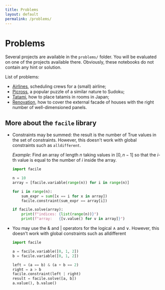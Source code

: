 ```yaml
---
title: Problems
layout: default
permalink: /problems/
---
```


# Problems

Several projects are available in the `problems/` folder. You will be evaluated on one of the projects available there. Obviously, these notebooks do not contain any hint or solution.

List of problems:

- [Airlines](airlines), scheduling crews for a (small) airline;
- [Picross](picross), a popular puzzle of a similar nature to Sudoku;
- [Tatami](tatami), how to place tatamis in rooms in Japan;
- [Renovation](renovation), how to cover the external facade of houses with the right number of well-dimensioned panels.

## More about the `facile` library

- Constraints may be summed: the result is the number of True values in the set of constraints. However, this doesn't work with global constraints such as `alldifferent`.

  _Example_: Find an array of length $n$ taking values in $[0, n-1]$ so that the $i$-th value is equal to the number of $i$ inside the array.

  ```python
  import facile

  n = 10
  array = [facile.variable(range(n)) for i in range(n)]

  for i in range(n):
      sum_expr = sum([x == i for x in array])
      facile.constraint(sum_expr == array[i])

  if facile.solve(array):
      print(f"indices: {list(range(n))}")
      print(f"array:   {[v.value() for v in array]}")
  ```

- You may use the & and \| operators for the logical $\land$ and $\lor$. However, this doesn't work with global constraints such as alldifferent

  ```python
  import facile

  a = facile.variable([0, 1, 2])
  b = facile.variable([0, 1, 2])

  left = (a == b) & (a + b == 2)
  right = a > b
  facile.constraint(left | right)
  result = facile.solve([a, b])
  a.value(), b.value()
  ```
